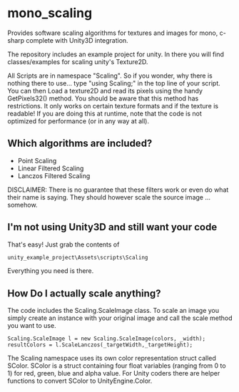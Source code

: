 mono_scaling
============

Provides software scaling algorithms for textures and images for mono, c-sharp complete with Unity3D integration. 

The repository includes an example project for unity. In there you will find classes/examples for scaling unity's Texture2D. 

All Scripts are in namespace "Scaling". So if you wonder, why there is nothing there to use... type "using Scaling;" in the top line of your script. 
You can then Load a texture2D and read its pixels using the handy GetPixels32() method. You should be aware that this method has restrictions. It only works on certain texture formats and if the texture is readable! If you are doing this at runtime, note that the code is not optimized for performance (or in any way at all). 

Which algorithms are included?
------------------------------

* Point Scaling
* Linear Filtered Scaling
* Lanczos Filtered Scaling

DISCLAIMER: There is no guarantee that these filters work or even do what their name is saying. They should however scale the source image ... somehow. 

I'm not using Unity3D and still want your code
----------------------------------------------

That's easy! Just grab the contents of 
```sh
unity_example_project\Assets\scripts\Scaling
```

Everything you need is there. 

How Do I actually scale anything?
---------------------------------

The code includes the Scaling.ScaleImage class. To scale an image you simply create an instance with your original image and call the scale method you want to use. 

```c-sharp
Scaling.ScaleImage l = new Scaling.ScaleImage(colors, _width);
resultColors = l.ScaleLanczos(_targetWidth,_targetHeight);
```

The Scaling namespace uses its own color representation struct called SColor. SColor is a struct containing four float variables (ranging from 0 to 1) for red, green, blue and alpha value. For Unity coders there are helper functions to convert SColor to UnityEngine.Color.
 
